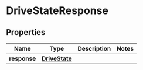 
# DriveStateResponse

## Properties
Name | Type | Description | Notes
------------ | ------------- | ------------- | -------------
**response** | [**DriveState**](DriveState.md) |  | 



